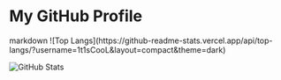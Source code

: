 <html lang="en">
<head>
    <meta charset="UTF-8">
    <meta name="viewport" content="width=device-width, initial-scale=1.0">
<!--     <title>1t1sCooL</title> -->
    <link rel="stylesheet" href="styles.css">
</head>
<body>

<div class="header">
    <h1>My GitHub Profile</h1>
    <p></p>
  markdown
![Top Langs](https://github-readme-stats.vercel.app/api/top-langs/?username=1t1sCooL&layout=compact&theme=dark)

![GitHub Stats](https://github-readme-stats.vercel.app/api?username=1t1sCooL&show_icons=true&theme=dark)
</div>

</body>
</html>
